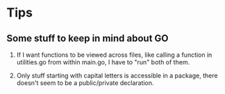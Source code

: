 # Tips
## Some stuff to keep in mind about GO

1. If I want functions to be viewed across files, like calling a function in utilities.go from within main.go, I have to "run" both of them.

2. Only stuff starting with capital letters is accessible in a package, there doesn't seem to be a public/private declaration.

